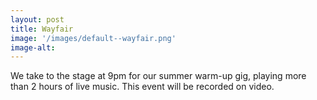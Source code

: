 ```yaml
---
layout: post
title: Wayfair
image: '/images/default--wayfair.png'
image-alt: 
---
```


We take to the stage at 9pm for our summer warm-up gig, playing more than 2 hours of live music. 
This event will be recorded on video. 